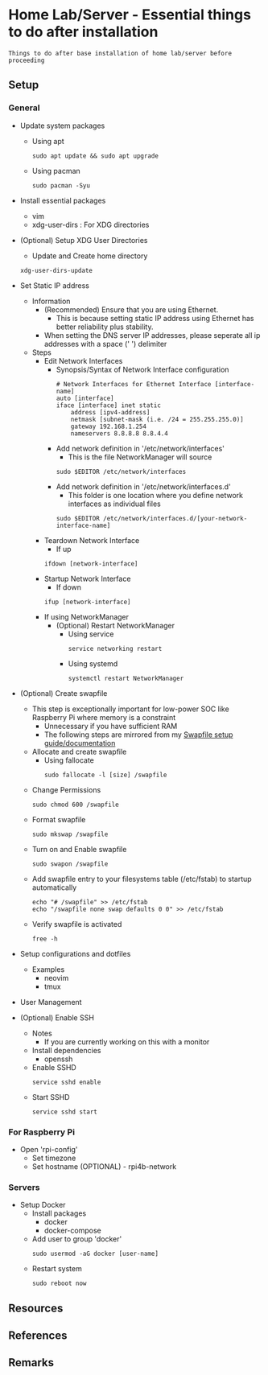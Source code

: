 # Home Lab/Server - Essential things to do after installation

```
Things to do after base installation of home lab/server before proceeding
```
## Setup
### General
- Update system packages
    - Using apt
        ```console
        sudo apt update && sudo apt upgrade
        ```
    - Using pacman
        ```console
        sudo pacman -Syu
        ```

- Install essential packages
    + vim
    + xdg-user-dirs : For XDG directories

- (Optional) Setup XDG User Directories
    + Update and Create home directory
    ```console
    xdg-user-dirs-update
    ```

- Set Static IP address
    - Information
        - (Recommended) Ensure that you are using Ethernet. 
            + This is because setting static IP address using Ethernet has better reliability plus stability.
        - When setting the DNS server IP addresses, please seperate all ip addresses with a space (' ') delimiter
    - Steps
        - Edit Network Interfaces 
            - Synopsis/Syntax of Network Interface configuration
                ```
                # Network Interfaces for Ethernet Interface [interface-name]
                auto [interface]
                iface [interface] inet static
                    address [ipv4-address]
                    netmask [subnet-mask (i.e. /24 = 255.255.255.0)]
                    gateway 192.168.1.254
                    nameservers 8.8.8.8 8.8.4.4
                ```
            - Add network definition in '/etc/network/interfaces'
                + This is the file NetworkManager will source
                ```console
                sudo $EDITOR /etc/network/interfaces
                ```
            - Add network definition in '/etc/network/interfaces.d'
                + This folder is one location where you define network interfaces as individual files
                ```console
                sudo $EDITOR /etc/network/interfaces.d/[your-network-interface-name]
                ```
        - Teardown Network Interface
            + If up
            ```console
            ifdown [network-interface]
            ```
        - Startup Network Interface
            + If down
            ```console
            ifup [network-interface]
            ```
        - If using NetworkManager
            - (Optional) Restart NetworkManager
                - Using service
                    ```console
                    service networking restart
                    ```
                - Using systemd
                    ```console
                    systemctl restart NetworkManager
                    ```

- (Optional) Create swapfile
    - This step is exceptionally important for low-power SOC like Raspberry Pi where memory is a constraint
        + Unnecessary if you have sufficient RAM
        + The following steps are mirrored from my [Swapfile setup guide/documentation](https://github.com/Thanatisia/SharedSpace/blob/main/Docs/Linux/Guides/Setup/Swapfile.txt)
    - Allocate and create swapfile
        - Using fallocate
            ```console
            sudo fallocate -l [size] /swapfile
            ```
    - Change Permissions
        ```console
        sudo chmod 600 /swapfile
        ```
    - Format swapfile
        ```console
        sudo mkswap /swapfile
        ```
    - Turn on and Enable swapfile
        ```console
        sudo swapon /swapfile
        ```
    - Add swapfile entry to your filesystems table (/etc/fstab) to startup automatically
        ```console
        echo "# /swapfile" >> /etc/fstab
        echo "/swapfile none swap defaults 0 0" >> /etc/fstab
        ```
    - Verify swapfile is activated
        ```console
        free -h
        ```

- Setup configurations and dotfiles
    - Examples
        + neovim
        + tmux

- User Management

- (Optional) Enable SSH
    - Notes
        + If you are currently working on this with a monitor
    - Install dependencies
        + openssh
    - Enable SSHD
        ```console
        service sshd enable
        ```
    - Start SSHD
        ```console
        service sshd start
        ```

### For Raspberry Pi
- Open 'rpi-config'
    - Set timezone
    - Set hostname (OPTIONAL) - rpi4b-network

### Servers
- Setup Docker
    - Install packages
        + docker
        + docker-compose
    - Add user to group 'docker'
        ```console
        sudo usermod -aG docker [user-name]
        ```
    - Restart system
        ```console
        sudo reboot now
        ```

## Resources

## References

## Remarks


